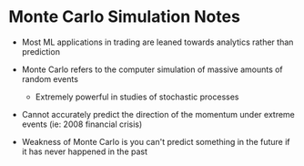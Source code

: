 # Monte Carlo Simulation Notes

* Most ML applications in trading are leaned towards analytics rather than prediction

* Monte Carlo refers to the computer simulation of massive amounts of random events
    - Extremely powerful in studies of stochastic processes

* Cannot accurately predict the direction of the momentum under extreme events (ie: 2008 financial crisis)

* Weakness of Monte Carlo is you can't predict something in the future if it has never happened in the past